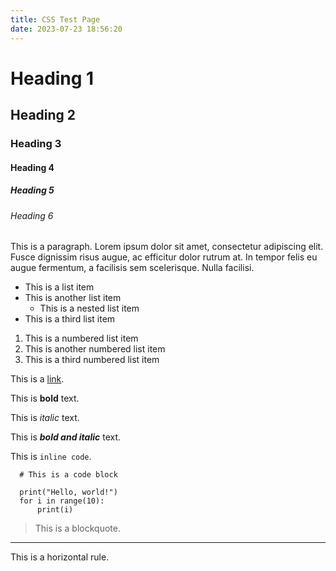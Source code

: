 ```yaml
---
title: CSS Test Page
date: 2023-07-23 18:56:20
---
```


# Heading 1

## Heading 2

### Heading 3

#### Heading 4

##### Heading 5

###### Heading 6

This is a paragraph. Lorem ipsum dolor sit amet, consectetur adipiscing elit. Fusce dignissim risus augue, ac efficitur dolor rutrum at. In tempor felis eu augue fermentum, a facilisis sem scelerisque. Nulla facilisi.

- This is a list item
- This is another list item
    - This is a nested list item
- This is a third list item

1. This is a numbered list item
2. This is another numbered list item
3. This is a third numbered list item

This is a [link](http://example.com).

This is **bold** text.

This is *italic* text.

This is ***bold and italic*** text.

This is `inline code`.


```
  # This is a code block
  
  print("Hello, world!")
  for i in range(10):
      print(i)
```

> This is a blockquote.

---

This is a horizontal rule.